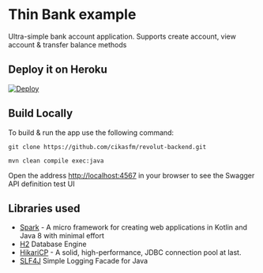 # Thin Bank example

Ultra-simple bank account application. Supports create account, view account & transfer balance methods

## Deploy it on Heroku

[![Deploy](https://www.herokucdn.com/deploy/button.svg)](https://heroku.com/deploy)

## Build Locally

To build & run the app use the following command:

    git clone https://github.com/cikasfm/revolut-backend.git
    
    mvn clean compile exec:java

Open the address [http://localhost:4567](http://localhost:4567) in your browser to see the Swagger API definition test UI

## Libraries used

- [Spark](http://sparkjava.com/) - A micro framework for creating web applications in Kotlin and Java 8 with minimal effort
- [H2](http://www.h2database.com/html/main.html) Database Engine
- [HikariCP](https://github.com/brettwooldridge/HikariCP) - A solid, high-performance, JDBC connection pool at last.
- [SLF4J](http://www.slf4j.org/) Simple Logging Facade for Java